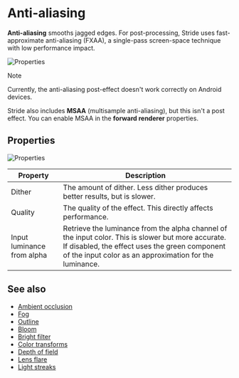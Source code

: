 # Anti-aliasing

**Anti-aliasing** smooths jagged edges. For post-processing, Stride uses fast-approximate anti-aliasing (FXAA), a single-pass screen-space technique with low performance impact.

![Properties](media/anti-aliasing-closeup-comparison.png)

>[!Note]
>Currently, the anti-aliasing post-effect doesn't work correctly on Android devices.

Stride also includes **MSAA** (multisample anti-aliasing), but this isn't a post effect. You can enable MSAA in the **forward renderer** properties.

## Properties

![Properties](media/anti-aliasing.png)

| Property          | Description 
| --------------    | ---- 
| Dither            | The amount of dither. Less dither produces better results, but is slower.
| Quality           | The quality of the effect. This directly affects performance.
| Input luminance from alpha | Retrieve the luminance from the alpha channel of the input color. This is slower but more accurate. If disabled, the effect uses the green component of the input color as an approximation for the luminance.

## See also

* [Ambient occlusion](ambient-occlusion.md)
* [Fog](fog.md)
* [Outline](outline.md)
* [Bloom](bloom.md)
* [Bright filter](bright-filter.md)
* [Color transforms](color-transforms/index.md)
* [Depth of field](depth-of-field.md)
* [Lens flare](lens-flare.md)
* [Light streaks](light-streaks.md)